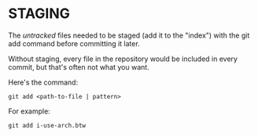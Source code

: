# STAGING

The _untracked_ files needed to be staged (add it to the "index") with the git add command before committing it later.

Without staging, every file in the repository would be included in every commit, but that's often not what you want.

Here's the command:

`git add <path-to-file | pattern>`

For example:

    git add i-use-arch.btw
